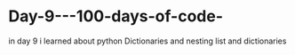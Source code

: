 # Day-9---100-days-of-code-

in day 9 i learned about python Dictionaries and nesting list and dictionaries
